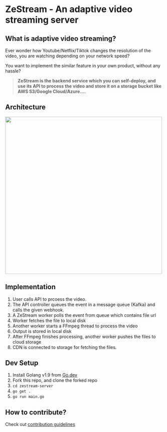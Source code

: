# ZeStream - An adaptive video streaming server

## What is adaptive video streaming?

Ever wonder how Youtube/Netflix/Tiktok changes the resolution of the video, you are watching depending on your network speed?

You want to implement the similar feature in your own product, without any hassle?

> **ZeStream is the backend service which you can self-deploy, and use its API to process the video and store it on a storage bucket like AWS S3/Google Cloud/Azure....**

## Architecture

<img src="./docs/static/ZeStream.svg" width="500" />

## Implementation

1. User calls API to prcoess the video.
2. The API controller queues the event in a message queue (Kafka) and calls the given webhook.
3. A ZeStream worker polls the event from queue which contains file url
4. Worker fetches the file to local disk
5. Another worker starts a FFmpeg thread to process the video
6. Output is stored in local disk
7. After FFmpeg finishes processing, another worker pushes the files to cloud storage
8. CDN is connected to storage for fetching the files.

## Dev Setup

1. Install Golang v1.9 from [Go.dev](https://go.dev/doc/install)
2. Fork this repo, and clone the forked repo
3. `cd zestream-server`
4. `go get .`
5. `go run main.go`

## How to contribute?

Check out [contribution guidelines](https://github.com/ZeStream/zestream-server/blob/main/CONTRIBUTING.md)
